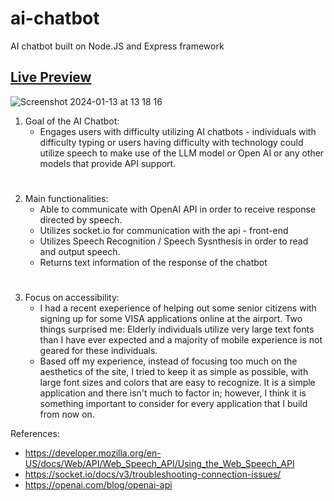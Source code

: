 # ai-chatbot
AI chatbot built on Node.JS and Express framework

## <a href="https://ai-chatbot-hx0o.onrender.com/">Live Preview</a>

![Screenshot 2024-01-13 at 13 18 16](https://github.com/sehyunlee217/ai-chatbot/assets/121660178/dc537401-0397-474a-984c-3c46b8dd68c3)

1. Goal of the AI Chatbot:
   - Engages users with difficulty utilizing AI chatbots - individuals with difficulty typing or users having difficulty with technology could utilize speech to make use of the LLM model or Open AI or any other models that provide API support.
#
2. Main functionalities: 
   - Able to communicate with OpenAI API in order to receive response directed by speech.
   - Utilizes socket.io for communication with the api - front-end
   - Utilizes Speech Recognition / Speech Sysnthesis in order to read and output speech.
   - Returns text information of the response of the chatbot 
#
3. Focus on accessibility:
   - I had a recent exeperience of helping out some senior citizens with signing up for some VISA applications online at the airport. Two things surprised me: Elderly individuals utilize very large text fonts than I have ever expected and a majority of mobile experience is not geared for these individuals.
   - Based off my experience, instead of focusing too much on the aesthetics of the site, I tried to keep it as simple as possible, with large font sizes and colors that are easy to recognize. It is a simple application and there isn't much to factor in; however, I think it is something important to consider for every application that I build from now on.
   
References: 
   - https://developer.mozilla.org/en-US/docs/Web/API/Web_Speech_API/Using_the_Web_Speech_API
   - https://socket.io/docs/v3/troubleshooting-connection-issues/
   - https://openai.com/blog/openai-api
